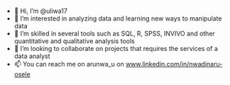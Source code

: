 - 👋 Hi, I’m @uliwa17
- 👀 I’m interested in analyzing data and learning new ways to manipulate data
- 🌱 I’m skilled in several tools such as SQL, R, SPSS, INVIVO and other quantitative and qualitative analysis tools
- 💞️ I’m looking to collaborate on projects that requires the services of a data analyst 
- 📫 You can reach me on arunwa_u on www.linkedin.com/in/nwadinaru-osele


<!---
uliwa17/uliwa17 is a ✨ special ✨ repository because its `README.md` (this file) appears on your GitHub profile.
You can click the Preview link to take a look at your changes.
--->
